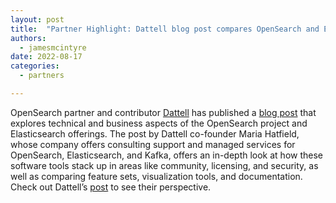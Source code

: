```yaml
---
layout: post
title:  "Partner Highlight: Dattell blog post compares OpenSearch and Elasticsearch"
authors:
  - jamesmcintyre
date: 2022-08-17
categories:
  - partners

---
```


OpenSearch partner and contributor [Dattell](https://dattell.com/) has published a [blog post](https://dattell.com/data-architecture-blog/opensearch-vs-elasticsearch/) that explores technical and business aspects of the OpenSearch project and Elasticsearch offerings. The post by Dattell co-founder Maria Hatfield, whose company offers consulting support and managed services for OpenSearch, Elasticsearch, and Kafka, offers an in-depth look at how these software tools stack up in areas like community, licensing, and security, as well as comparing feature sets, visualization tools, and documentation. Check out Dattell’s [post](https://dattell.com/data-architecture-blog/opensearch-vs-elasticsearch/) to see their perspective.